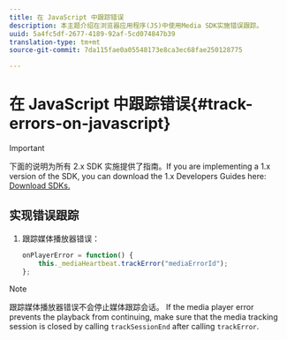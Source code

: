 ```yaml
---
title: 在 JavaScript 中跟踪错误
description: 本主题介绍在浏览器应用程序(JS)中使用Media SDK实施错误跟踪。
uuid: 5a4fc5df-2677-4189-92af-5cd074847b39
translation-type: tm+mt
source-git-commit: 7da115fae0a05548173e8ca3ec68fae250128775

---
```



# 在 JavaScript 中跟踪错误{#track-errors-on-javascript}

>[!IMPORTANT]
>
>下面的说明为所有 2.x SDK 实施提供了指南。If you are implementing a 1.x version of the SDK, you can download the 1.x Developers Guides here: [Download SDKs.](/help/sdk-implement/download-sdks.md)

## 实现错误跟踪

1. 跟踪媒体播放器错误：

   ```js
   onPlayerError = function() { 
       this._mediaHeartbeat.trackError("mediaErrorId"); 
   };
   ```

>[!NOTE]
>
>跟踪媒体播放器错误不会停止媒体跟踪会话。 If the media player error prevents the playback from continuing, make sure that the media tracking session is closed by calling `trackSessionEnd` after calling `trackError`.

